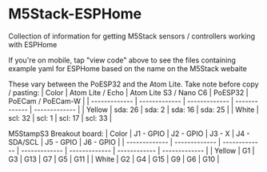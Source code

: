 # M5Stack-ESPHome
Collection of information for getting M5Stack sensors / controllers working with ESPHome

If you're on mobile, tap "view code" above to see the files containing example yaml for ESPHome based on the name on the M5Stack webaite

These vary between the PoESP32 and the Atom Lite. Take note before copy / pasting:
| Color  | Atom Lite / Echo | Atom Lite S3 / Nano C6 | PoESP32 | PoECam / PoECam-W | 
| ------------- | ------------- | ------------- | ------------- | ------------- |
| Yellow  | sda: 26  |  sda: 2  | sda: 16  | sda: 25 |
| White  | scl: 32  | scl: 1  | scl: 17 | scl: 33 |

M5StampS3 Breakout board:
| Color | J1 - GPIO | J2 - GPIO | J3 - X | J4 - SDA/SCL | J5 - GPIO | J6 - GPIO |
| ------------- | ------------- | ------------- | ------------- | ------------- | ------------ | ------------- |
| Yellow  | G1 | G3 | G13 | G7 | G5 | G11 |
| White  | G2 | G4 | G15 | G9 | G6 | G10 |
